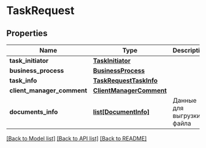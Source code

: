 # TaskRequest

## Properties
Name | Type | Description | Notes
------------ | ------------- | ------------- | -------------
**task_initiator** | [**TaskInitiator**](TaskInitiator.md) |  | 
**business_process** | [**BusinessProcess**](BusinessProcess.md) |  | 
**task_info** | [**TaskRequestTaskInfo**](TaskRequestTaskInfo.md) |  | [optional] 
**client_manager_comment** | [**ClientManagerComment**](ClientManagerComment.md) |  | [optional] 
**documents_info** | [**list[DocumentInfo]**](DocumentInfo.md) | Данные для выгрузки файла | [optional] 

[[Back to Model list]](../README.md#documentation-for-models) [[Back to API list]](../README.md#documentation-for-api-endpoints) [[Back to README]](../README.md)


